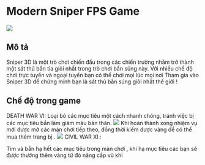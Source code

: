 # Modern Sniper FPS Game
![](https://user-images.githubusercontent.com/100570361/209440806-60bc7dfe-131c-4c15-a212-86cc24de8ed3.png)
## Mô tả
Sniper 3D là một trò chơi chiến đấu trong các chiến trường nhằm trở thành một sát thủ bắn tỉa giỏi nhất trong trò chơi bắn súng này. Với nhiều chế độ chơi trực tuyến và ngoại tuyến bạn có thể chơi mọi lúc mọi nơi
Tham gia vào Sniper 3D để chứng minh bạn là sát thủ bắn súng giỏi nhất thế giới !
## Chế độ trong game
DEATH WAR VI: Loại bỏ các mục tiêu một cách nhanh chóng, tránh việc bị các mục tiêu bắn làm giảm máu bản thân.
![](https://user-images.githubusercontent.com/100570361/209461732-8233e4d6-414f-492f-8b51-496c77e9cee6.jpg)
Khi hoàn thành xong nhiệm vụ mới được mở các màn chơi tiếp theo, đồng thời kiếm được vàng để có thể mua thêm trang bị .
![](https://user-images.githubusercontent.com/100570361/209455616-caee77df-efac-4dc9-becc-1a488736420e.jpg)
CIVIL WAR XI : 



Tìm và bắn hạ hết các mục tiêu trong màn chơi , khi hạ mục tiêu
các bạn sẽ được thưởng thêm vàng từ đó nâng cấp vũ khí 
